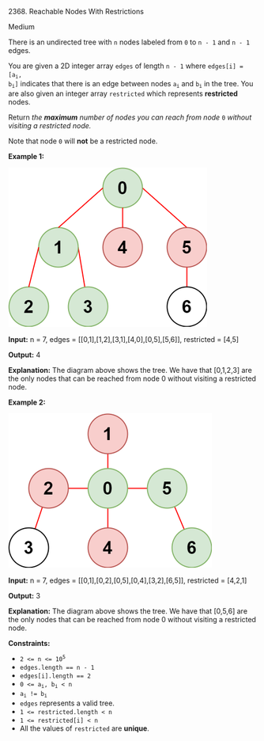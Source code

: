 2368\. Reachable Nodes With Restrictions

Medium

There is an undirected tree with `n` nodes labeled from `0` to `n - 1` and `n - 1` edges.

You are given a 2D integer array `edges` of length `n - 1` where <code>edges[i] = [a<sub>i</sub>, b<sub>i</sub>]</code> indicates that there is an edge between nodes <code>a<sub>i</sub></code> and <code>b<sub>i</sub></code> in the tree. You are also given an integer array `restricted` which represents **restricted** nodes.

Return _the **maximum** number of nodes you can reach from node_ `0` _without visiting a restricted node._

Note that node `0` will **not** be a restricted node.

**Example 1:**

![](ex1drawio.png)

**Input:** n = 7, edges = [[0,1],[1,2],[3,1],[4,0],[0,5],[5,6]], restricted = [4,5]

**Output:** 4

**Explanation:** The diagram above shows the tree. We have that [0,1,2,3] are the only nodes that can be reached from node 0 without visiting a restricted node.

**Example 2:**

![](ex2drawio.png)

**Input:** n = 7, edges = [[0,1],[0,2],[0,5],[0,4],[3,2],[6,5]], restricted = [4,2,1]

**Output:** 3

**Explanation:** The diagram above shows the tree. We have that [0,5,6] are the only nodes that can be reached from node 0 without visiting a restricted node.

**Constraints:**

*   <code>2 <= n <= 10<sup>5</sup></code>
*   `edges.length == n - 1`
*   `edges[i].length == 2`
*   <code>0 <= a<sub>i</sub>, b<sub>i</sub> < n</code>
*   <code>a<sub>i</sub> != b<sub>i</sub></code>
*   `edges` represents a valid tree.
*   `1 <= restricted.length < n`
*   `1 <= restricted[i] < n`
*   All the values of `restricted` are **unique**.